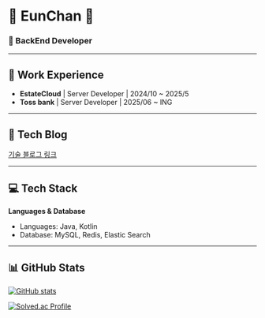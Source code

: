 # 🐸 EunChan 🐸
### 🏃 BackEnd Developer

---

## 💼 Work Experience
<!-- 여기에 회사 이력을 추가하세요 -->
- **EstateCloud** | Server Developer | 2024/10 ~ 2025/5
- **Toss bank** | Server Developer | 2025/06 ~ ING

---

## 📝 Tech Blog
[기술 블로그 링크](https://velog.io/@namhm23/posts)

---

## 💻 Tech Stack
**Languages & Database**
- Languages: Java, Kotlin
- Database: MySQL, Redis, Elastic Search

---

## 📊 GitHub Stats
[![GitHub stats](https://github-readme-stats.vercel.app/api?username=EunChanNam&show_icons=true&theme=onedark)](https://github.com/EunChanNam/github-readme-stats)

[![Solved.ac Profile](http://mazassumnida.wtf/api/v2/generate_badge?boj=namhm23)](https://solved.ac/namhm23)
